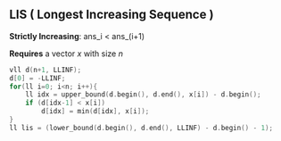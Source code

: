 ## LIS ( Longest Increasing Sequence )

**Strictly Increasing**: ans_i < ans_(i+1)

**Requires** a vector *x* with size *n*
```cpp
vll d(n+1, LLINF);
d[0] = -LLINF;
for(ll i=0; i<n; i++){
    ll idx = upper_bound(d.begin(), d.end(), x[i]) - d.begin();
    if (d[idx-1] < x[i])
        d[idx] = min(d[idx], x[i]);
}
ll lis = (lower_bound(d.begin(), d.end(), LLINF) - d.begin() - 1);
```